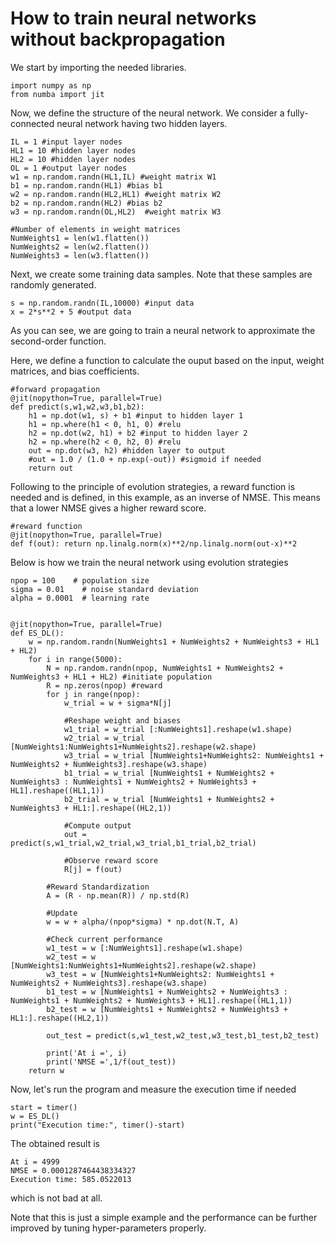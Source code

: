 # How to train neural networks without backpropagation

We start by importing the needed libraries.

```
import numpy as np
from numba import jit
```

Now, we define the structure of the neural network. We consider a fully-connected neural network having two hidden layers. 
```
IL = 1 #input layer nodes
HL1 = 10 #hidden layer nodes
HL2 = 10 #hidden layer nodes
OL = 1 #output layer nodes
w1 = np.random.randn(HL1,IL) #weight matrix W1
b1 = np.random.randn(HL1) #bias b1
w2 = np.random.randn(HL2,HL1) #weight matrix W2
b2 = np.random.randn(HL2) #bias b2
w3 = np.random.randn(OL,HL2)  #weight matrix W3

#Number of elements in weight matrices
NumWeights1 = len(w1.flatten())
NumWeights2 = len(w2.flatten())
NumWeights3 = len(w3.flatten())
```

Next, we create some training data samples. Note that these samples are randomly generated.
```
s = np.random.randn(IL,10000) #input data 
x = 2*s**2 + 5 #output data
```
As you can see, we are going to train a neural network to approximate the second-order function.

Here, we define a function to calculate the ouput based on the input, weight matrices, and bias coefficients.
```
#forward propagation
@jit(nopython=True, parallel=True)
def predict(s,w1,w2,w3,b1,b2):
    h1 = np.dot(w1, s) + b1 #input to hidden layer 1        
    h1 = np.where(h1 < 0, h1, 0) #relu                      
    h2 = np.dot(w2, h1) + b2 #input to hidden layer 2          
    h2 = np.where(h2 < 0, h2, 0) #relu          
    out = np.dot(w3, h2) #hidden layer to output
    #out = 1.0 / (1.0 + np.exp(-out)) #sigmoid if needed
    return out
```

Following to the principle of evolution strategies, a reward function is needed and is defined, in this example, as an inverse of NMSE. This means that a lower NMSE gives a higher reward score. 
```
#reward function
@jit(nopython=True, parallel=True)
def f(out): return np.linalg.norm(x)**2/np.linalg.norm(out-x)**2
```


Below is how we train the neural network using evolution strategies
```
npop = 100    # population size
sigma = 0.01    # noise standard deviation
alpha = 0.0001  # learning rate


@jit(nopython=True, parallel=True)
def ES_DL():
    w = np.random.randn(NumWeights1 + NumWeights2 + NumWeights3 + HL1 + HL2)
    for i in range(5000):
        N = np.random.randn(npop, NumWeights1 + NumWeights2 + NumWeights3 + HL1 + HL2) #initiate population
        R = np.zeros(npop) #reward
        for j in range(npop):
            w_trial = w + sigma*N[j]
            
            #Reshape weight and biases
            w1_trial = w_trial [:NumWeights1].reshape(w1.shape)
            w2_trial = w_trial [NumWeights1:NumWeights1+NumWeights2].reshape(w2.shape)
            w3_trial = w_trial [NumWeights1+NumWeights2: NumWeights1 + NumWeights2 + NumWeights3].reshape(w3.shape)
            b1_trial = w_trial [NumWeights1 + NumWeights2 + NumWeights3 : NumWeights1 + NumWeights2 + NumWeights3 + HL1].reshape((HL1,1))
            b2_trial = w_trial [NumWeights1 + NumWeights2 + NumWeights3 + HL1:].reshape((HL2,1))
            
            #Compute output
            out = predict(s,w1_trial,w2_trial,w3_trial,b1_trial,b2_trial)
            
            #Observe reward score
            R[j] = f(out)
        
        #Reward Standardization
        A = (R - np.mean(R)) / np.std(R)
        
        #Update
        w = w + alpha/(npop*sigma) * np.dot(N.T, A)
        
        #Check current performance
        w1_test = w [:NumWeights1].reshape(w1.shape)
        w2_test = w [NumWeights1:NumWeights1+NumWeights2].reshape(w2.shape)
        w3_test = w [NumWeights1+NumWeights2: NumWeights1 + NumWeights2 + NumWeights3].reshape(w3.shape)
        b1_test = w [NumWeights1 + NumWeights2 + NumWeights3 : NumWeights1 + NumWeights2 + NumWeights3 + HL1].reshape((HL1,1))
        b2_test = w [NumWeights1 + NumWeights2 + NumWeights3 + HL1:].reshape((HL2,1))
        
        out_test = predict(s,w1_test,w2_test,w3_test,b1_test,b2_test)
        
        print('At i =', i) 
        print('NMSE =',1/f(out_test))
    return w
```
    
Now, let's run the program and measure the execution time if needed
```
start = timer() 
w = ES_DL()
print("Execution time:", timer()-start) 
```

The obtained result is
```
At i = 4999
NMSE = 0.0001287464438334327
Execution time: 585.0522013
```
which is not bad at all.

Note that this is just a simple example and the performance can be further improved by tuning hyper-parameters properly.
